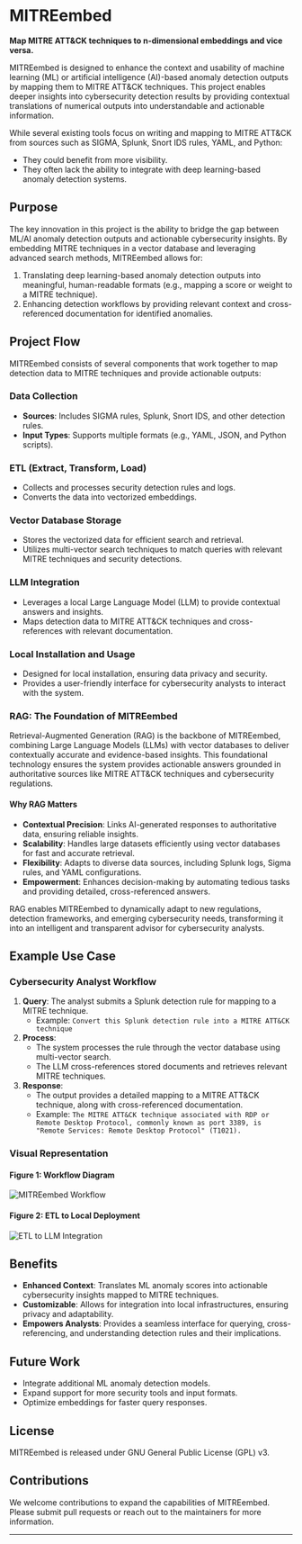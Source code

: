 # MITREembed

**Map MITRE ATT&CK techniques to n-dimensional embeddings and vice versa.**

MITREembed is designed to enhance the context and usability of machine learning (ML) or artificial intelligence (AI)-based anomaly detection outputs by mapping them to MITRE ATT&CK techniques. This project enables deeper insights into cybersecurity detection results by providing contextual translations of numerical outputs into understandable and actionable information. 

While several existing tools focus on writing and mapping to MITRE ATT&CK from sources such as SIGMA, Splunk, Snort IDS rules, YAML, and Python:
- They could benefit from more visibility.
- They often lack the ability to integrate with deep learning-based anomaly detection systems.

## Purpose

The key innovation in this project is the ability to bridge the gap between ML/AI anomaly detection outputs and actionable cybersecurity insights. By embedding MITRE techniques in a vector database and leveraging advanced search methods, MITREembed allows for:
1. Translating deep learning-based anomaly detection outputs into meaningful, human-readable formats (e.g., mapping a score or weight to a MITRE technique).
2. Enhancing detection workflows by providing relevant context and cross-referenced documentation for identified anomalies.

## Project Flow

MITREembed consists of several components that work together to map detection data to MITRE techniques and provide actionable outputs:

### Data Collection
- **Sources**: Includes SIGMA rules, Splunk, Snort IDS, and other detection rules.
- **Input Types**: Supports multiple formats (e.g., YAML, JSON, and Python scripts).

### ETL (Extract, Transform, Load)
- Collects and processes security detection rules and logs.
- Converts the data into vectorized embeddings.

### Vector Database Storage
- Stores the vectorized data for efficient search and retrieval.
- Utilizes multi-vector search techniques to match queries with relevant MITRE techniques and security detections.

### LLM Integration
- Leverages a local Large Language Model (LLM) to provide contextual answers and insights.
- Maps detection data to MITRE ATT&CK techniques and cross-references with relevant documentation.

### Local Installation and Usage
- Designed for local installation, ensuring data privacy and security.
- Provides a user-friendly interface for cybersecurity analysts to interact with the system.

### **RAG: The Foundation of MITREembed**

Retrieval-Augmented Generation (RAG) is the backbone of MITREembed, combining Large Language Models (LLMs) with vector databases to deliver contextually accurate and evidence-based insights. This foundational technology ensures the system provides actionable answers grounded in authoritative sources like MITRE ATT&CK techniques and cybersecurity regulations.

#### **Why RAG Matters**
- **Contextual Precision**: Links AI-generated responses to authoritative data, ensuring reliable insights.
- **Scalability**: Handles large datasets efficiently using vector databases for fast and accurate retrieval.
- **Flexibility**: Adapts to diverse data sources, including Splunk logs, Sigma rules, and YAML configurations.
- **Empowerment**: Enhances decision-making by automating tedious tasks and providing detailed, cross-referenced answers.

RAG enables MITREembed to dynamically adapt to new regulations, detection frameworks, and emerging cybersecurity needs, transforming it into an intelligent and transparent advisor for cybersecurity analysts.


## Example Use Case

### Cybersecurity Analyst Workflow
1. **Query**: The analyst submits a Splunk detection rule for mapping to a MITRE technique.
   - Example: `Convert this Splunk detection rule into a MITRE ATT&CK technique`
2. **Process**: 
   - The system processes the rule through the vector database using multi-vector search.
   - The LLM cross-references stored documents and retrieves relevant MITRE techniques.
3. **Response**: 
   - The output provides a detailed mapping to a MITRE ATT&CK technique, along with cross-referenced documentation.
   - Example: `The MITRE ATT&CK technique associated with RDP or Remote Desktop Protocol, commonly known as port 3389, is "Remote Services: Remote Desktop Protocol" (T1021).`

### Visual Representation
#### Figure 1: Workflow Diagram
![MITREembed Workflow](https://github.com/deepsecoss/MITREembed/assets/7229755/b2437797-4055-4e80-b021-58ffe003551d)

#### Figure 2: ETL to Local Deployment
![ETL to LLM Integration](https://github.com/deepsecoss/MITREembed/assets/7229755/54c7d129-f40a-4c04-82c7-6f14c2275233)

## Benefits
- **Enhanced Context**: Translates ML anomaly scores into actionable cybersecurity insights mapped to MITRE techniques.
- **Customizable**: Allows for integration into local infrastructures, ensuring privacy and adaptability.
- **Empowers Analysts**: Provides a seamless interface for querying, cross-referencing, and understanding detection rules and their implications.

## Future Work
- Integrate additional ML anomaly detection models.
- Expand support for more security tools and input formats.
- Optimize embeddings for faster query responses.

## License
MITREembed is released under GNU General Public License (GPL) v3.

## Contributions
We welcome contributions to expand the capabilities of MITREembed. Please submit pull requests or reach out to the maintainers for more information.

---

